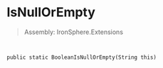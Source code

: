 ﻿

# IsNullOrEmpty

> Assembly: IronSphere.Extensions



```


public static BooleanIsNullOrEmpty(String this)
```